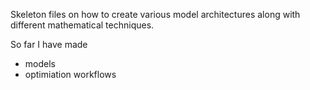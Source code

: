 Skeleton files on how to create various model architectures along with different mathematical techniques.

So far I have made

- models
- optimiation workflows
  
